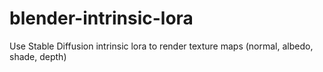 # blender-intrinsic-lora
Use Stable Diffusion intrinsic lora to render texture maps (normal, albedo, shade, depth)
